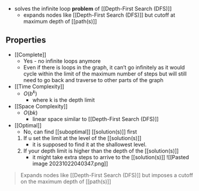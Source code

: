 - solves the infinite loop **problem** of [[Depth-First Search (DFS)]]
	- expands nodes like [[Depth-First Search (DFS)]] but cutoff at maximum depth of [[path(s)]]

## Properties
- [[Complete]]
    - Yes - no infinite loops anymore
	- Even if there is loops in the graph, it can’t go infinitely as it would cycle within the limit of the maximum number of steps but will still need to go back and traverse to other parts of the graph
- [[Time Complexity]]
    - $O(b^k)$ 
	    - where k is the depth limit
- [[Space Complexity]]
    - $O(bk)$ 
	    - linear space similar to [[Depth-First Search (DFS)]]
- [[Optimal]]
    - No, can find [[suboptimal]] [[solution(s)]] first
	1. If u set the limit at the level of the [[solution(s)]] 
		- it is supposed to find it at the shallowest level. 
	2. If your depth limit is higher than the depth of the [[solution(s)]]
		- it might take extra steps to arrive to the [[solution(s)]]
	![[Pasted image 20231022040347.png]]

>Expands nodes like [[Depth-First Search (DFS)]] but imposes a cutoff on the maximum depth of [[path(s)]]